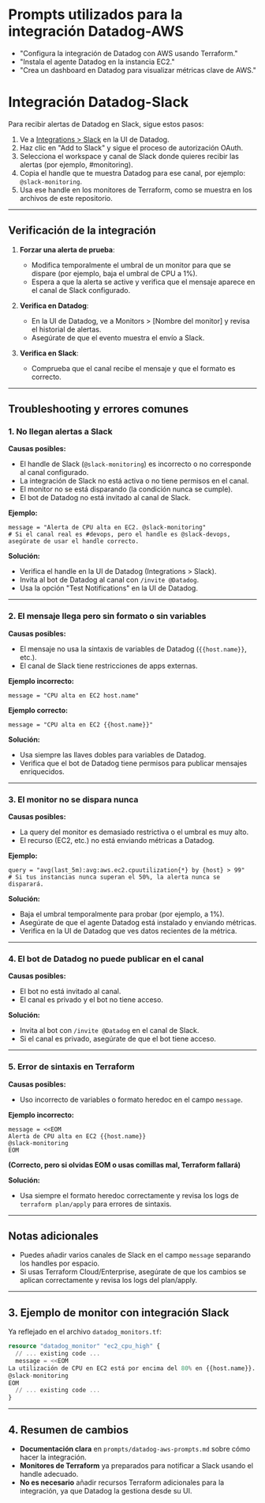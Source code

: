 # Prompts utilizados para la integración Datadog-AWS

- "Configura la integración de Datadog con AWS usando Terraform."
- "Instala el agente Datadog en la instancia EC2."
- "Crea un dashboard en Datadog para visualizar métricas clave de AWS."

# Integración Datadog-Slack

Para recibir alertas de Datadog en Slack, sigue estos pasos:

1. Ve a [Integrations > Slack](https://app.datadoghq.com/account/settings#integrations/slack) en la UI de Datadog.
2. Haz clic en "Add to Slack" y sigue el proceso de autorización OAuth.
3. Selecciona el workspace y canal de Slack donde quieres recibir las alertas (por ejemplo, #monitoring).
4. Copia el handle que te muestra Datadog para ese canal, por ejemplo: `@slack-monitoring`.
5. Usa ese handle en los monitores de Terraform, como se muestra en los archivos de este repositorio.

---

## Verificación de la integración

1. **Forzar una alerta de prueba**:
   - Modifica temporalmente el umbral de un monitor para que se dispare (por ejemplo, baja el umbral de CPU a 1%).
   - Espera a que la alerta se active y verifica que el mensaje aparece en el canal de Slack configurado.

2. **Verifica en Datadog**:
   - En la UI de Datadog, ve a Monitors > [Nombre del monitor] y revisa el historial de alertas.
   - Asegúrate de que el evento muestra el envío a Slack.

3. **Verifica en Slack**:
   - Comprueba que el canal recibe el mensaje y que el formato es correcto.

---

## Troubleshooting y errores comunes

### 1. No llegan alertas a Slack

**Causas posibles:**
- El handle de Slack (`@slack-monitoring`) es incorrecto o no corresponde al canal configurado.
- La integración de Slack no está activa o no tiene permisos en el canal.
- El monitor no se está disparando (la condición nunca se cumple).
- El bot de Datadog no está invitado al canal de Slack.

**Ejemplo:**
```hcl
message = "Alerta de CPU alta en EC2. @slack-monitoring"
# Si el canal real es #devops, pero el handle es @slack-devops, asegúrate de usar el handle correcto.
```

**Solución:**
- Verifica el handle en la UI de Datadog (Integrations > Slack).
- Invita al bot de Datadog al canal con `/invite @Datadog`.
- Usa la opción "Test Notifications" en la UI de Datadog.

---

### 2. El mensaje llega pero sin formato o sin variables

**Causas posibles:**
- El mensaje no usa la sintaxis de variables de Datadog (`{{host.name}}`, etc.).
- El canal de Slack tiene restricciones de apps externas.

**Ejemplo incorrecto:**
```hcl
message = "CPU alta en EC2 host.name"
```
**Ejemplo correcto:**
```hcl
message = "CPU alta en EC2 {{host.name}}"
```

**Solución:**
- Usa siempre las llaves dobles para variables de Datadog.
- Verifica que el bot de Datadog tiene permisos para publicar mensajes enriquecidos.

---

### 3. El monitor no se dispara nunca

**Causas posibles:**
- La query del monitor es demasiado restrictiva o el umbral es muy alto.
- El recurso (EC2, etc.) no está enviando métricas a Datadog.

**Ejemplo:**
```hcl
query = "avg(last_5m):avg:aws.ec2.cpuutilization{*} by {host} > 99"
# Si tus instancias nunca superan el 50%, la alerta nunca se disparará.
```

**Solución:**
- Baja el umbral temporalmente para probar (por ejemplo, a 1%).
- Asegúrate de que el agente Datadog está instalado y enviando métricas.
- Verifica en la UI de Datadog que ves datos recientes de la métrica.

---

### 4. El bot de Datadog no puede publicar en el canal

**Causas posibles:**
- El bot no está invitado al canal.
- El canal es privado y el bot no tiene acceso.

**Solución:**
- Invita al bot con `/invite @Datadog` en el canal de Slack.
- Si el canal es privado, asegúrate de que el bot tiene acceso.

---

### 5. Error de sintaxis en Terraform

**Causas posibles:**
- Uso incorrecto de variables o formato heredoc en el campo `message`.

**Ejemplo incorrecto:**
```hcl
message = <<EOM
Alerta de CPU alta en EC2 {{host.name}}
@slack-monitoring
EOM
```
**(Correcto, pero si olvidas EOM o usas comillas mal, Terraform fallará)**

**Solución:**
- Usa siempre el formato heredoc correctamente y revisa los logs de `terraform plan/apply` para errores de sintaxis.

---

## Notas adicionales

- Puedes añadir varios canales de Slack en el campo `message` separando los handles por espacio.
- Si usas Terraform Cloud/Enterprise, asegúrate de que los cambios se aplican correctamente y revisa los logs del plan/apply.

---

## 3. **Ejemplo de monitor con integración Slack**

Ya reflejado en el archivo `datadog_monitors.tf`:

```hcl:AI4Devs-monitoring/tf/datadog_monitors.tf
resource "datadog_monitor" "ec2_cpu_high" {
  // ... existing code ...
  message = <<EOM
La utilización de CPU en EC2 está por encima del 80% en {{host.name}}. Revisa la carga de trabajo.
@slack-monitoring
EOM
  // ... existing code ...
}
```

---

## 4. **Resumen de cambios**

- **Documentación clara** en `prompts/datadog-aws-prompts.md` sobre cómo hacer la integración.
- **Monitores de Terraform** ya preparados para notificar a Slack usando el handle adecuado.
- **No es necesario** añadir recursos Terraform adicionales para la integración, ya que Datadog la gestiona desde su UI.

